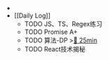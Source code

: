 -
- [[Daily Log]]
	- TODO JS、TS、Regex练习
	- TODO Promise A+
	- TODO 算法-DP >[🍅 25min](#agenda-pomo://?t=f-1689586176620-1500)
	- TODO React技术揭秘